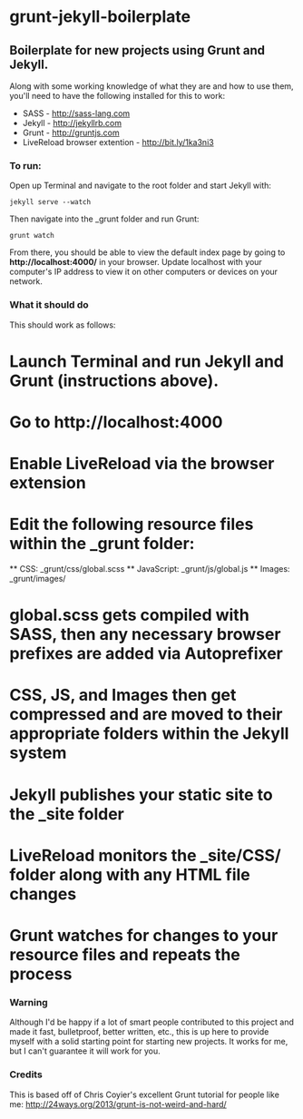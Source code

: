 grunt-jekyll-boilerplate
========================

## Boilerplate for new projects using Grunt and Jekyll.

Along with some working knowledge of what they are and how to use them, you'll need to have the following installed for this to work:

* SASS - http://sass-lang.com
* Jekyll - http://jekyllrb.com
* Grunt - http://gruntjs.com
* LiveReload browser extention - http://bit.ly/1ka3ni3

### To run:

Open up Terminal and navigate to the root folder and start Jekyll with:

```
jekyll serve --watch
```

Then navigate into the _grunt folder and run Grunt:

```
grunt watch
```

From there, you should be able to view the default index page by going to **http://localhost:4000/** in your browser. Update localhost with your computer's IP address to view it on other computers or devices on your network.

### What it should do

This should work as follows:
# Launch Terminal and run Jekyll and Grunt (instructions above).
# Go to http://localhost:4000
# Enable LiveReload via the browser extension
# Edit the following resource files within the _grunt folder:
** CSS: _grunt/css/global.scss
** JavaScript: _grunt/js/global.js
** Images: _grunt/images/
# global.scss gets compiled with SASS, then any necessary browser prefixes are added via Autoprefixer
# CSS, JS, and Images then get compressed and are moved to their appropriate folders within the Jekyll system
# Jekyll publishes your static site to the _site folder
# LiveReload monitors the _site/CSS/ folder along with any HTML file changes
# Grunt watches for changes to your resource files and repeats the process

### Warning

Although I'd be happy if a lot of smart people contributed to this project and made it fast, bulletproof, better written, etc., this is up here to provide myself with a solid starting point for starting new projects. It works for me, but I can't guarantee it will work for you.

### Credits

This is based off of Chris Coyier's excellent Grunt tutorial for people like me: http://24ways.org/2013/grunt-is-not-weird-and-hard/

